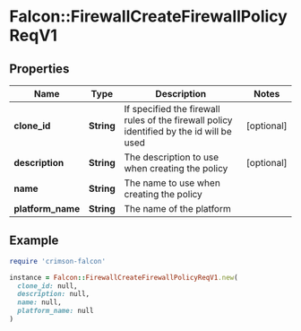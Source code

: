 # Falcon::FirewallCreateFirewallPolicyReqV1

## Properties

| Name | Type | Description | Notes |
| ---- | ---- | ----------- | ----- |
| **clone_id** | **String** | If specified the firewall rules of the firewall policy identified by the id will be used | [optional] |
| **description** | **String** | The description to use when creating the policy | [optional] |
| **name** | **String** | The name to use when creating the policy |  |
| **platform_name** | **String** | The name of the platform |  |

## Example

```ruby
require 'crimson-falcon'

instance = Falcon::FirewallCreateFirewallPolicyReqV1.new(
  clone_id: null,
  description: null,
  name: null,
  platform_name: null
)
```

